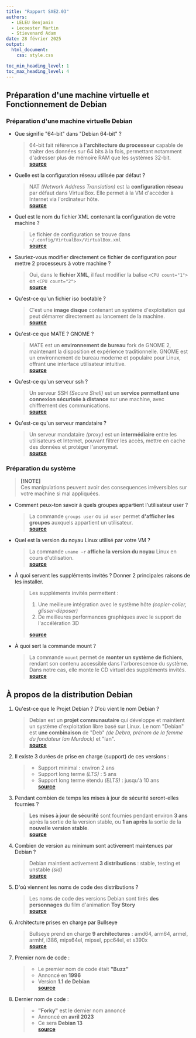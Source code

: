 ```yaml
---
title: "Rapport SAE2.03"
authors:
  - LELEU Benjamin
  - Lecoester Martin
  - Stievenard Adam
date: 28 février 2025
output:
  html_document:
    css: style.css

toc_min_heading_level: 1
toc_max_heading_level: 4
---
```


## Préparation d'une machine virtuelle et Fonctionnement de Debian

### Préparation d'une machine virtuelle Debian

- Que signifie "64-bit" dans "Debian 64-bit" ?

  > 64-bit fait référence à **l'architecture du processeur** capable de traiter des données sur 64 bits à la fois, permettant notamment d'adresser plus de mémoire RAM que les systèmes 32-bit.  
  > [**source**](https://www.debian.org/releases/stable/amd64/ch02s01.fr.html)

- Quelle est la configuration réseau utilisée par défaut ?

  > NAT _(Network Address Translation)_ est la **configuration réseau** par défaut dans VirtualBox. Elle permet à la VM d'accéder à Internet via l'ordinateur hôte.  
  > [**source**](https://www.virtualbox.org/manual/ch06.html#network_nat)

- Quel est le nom du fichier XML contenant la configuration de votre machine ?

  > Le fichier de configuration se trouve dans `~/.config/VirtualBox/VirtualBox.xml`  
  > [**source**](https://docs.oracle.com/en/virtualization/virtualbox/6.0/user/vboxconfigdata.html)

- Sauriez-vous modifier directement ce fichier de configuration pour mettre 2 processeurs à votre machine ?

  > Oui, dans le **fichier XML**, il faut modifier la balise `<CPU count="1">` en `<CPU count="2">`  
  > [**source**](https://docs.oracle.com/en/virtualization/virtualbox/6.0/user/vboxmanage-modifyvm.html)

- Qu'est-ce qu'un fichier iso bootable ?

  > C'est une **image disque** contenant un système d'exploitation qui peut démarrer directement au lancement de la machine.  
  > [**source**](https://www.debian.org/CD/faq/#what-is)

- Qu'est-ce que MATE ? GNOME ?

  > MATE est un **environnement de bureau** fork de GNOME 2, maintenant la disposition et expérience traditionnelle. GNOME est un environnement de bureau moderne et populaire pour Linux, offrant une interface utilisateur intuitive.  
  > [**source**](https://mate-desktop.org/)

- Qu'est-ce qu'un serveur ssh ?

  > Un serveur SSH _(Secure Shell)_ est un **service permettant une connexion sécurisée à distance** sur une machine, avec chiffrement des communications.  
  > [**source**](https://www.ssh.com/academy/ssh/protocol)

- Qu'est-ce qu'un serveur mandataire ?

  > Un serveur mandataire _(proxy)_ est un **intermédiaire** entre les utilisateurs et Internet, pouvant filtrer les accès, mettre en cache des données et protéger l'anonymat.  
  > [**source**](https://www.rfc-editor.org/rfc/rfc2616#section-1.3)  

### Préparation du système

> **[!NOTE]**  
> Ces manipulations peuvent avoir des consequences irréversibles sur votre machine si mal appliquées.

- Comment peux-ton savoir à quels groupes appartient l'utilisateur user ?

  > La commande `groups user` ou `id user` permet **d'afficher les groupes** auxquels appartient un utilisateur.  
  > [**source**](https://manpages.debian.org/bullseye/coreutils/groups.1.en.html)

- Quel est la version du noyau Linux utilisé par votre VM ?

  > La commande `uname -r` **affiche la version du noyau** Linux en cours d'utilisation.  
  > [**source**](https://manpages.debian.org/bullseye/procps/uname.1.en.html)

- À quoi servent les suppléments invités ? Donner 2 principales raisons de les installer.

  > Les suppléments invités permettent :
  >
  > 1. Une meilleure intégration avec le système hôte _(copier-coller, glisser-déposer)_
  > 2. De meilleures performances graphiques avec le support de l'accélération 3D
  >
  > [**source**](https://www.virtualbox.org/manual/ch04.html#additions-windows)

- À quoi sert la commande mount ?

  > La commande `mount` permet de **monter un système de fichiers**, rendant son contenu accessible dans l'arborescence du système. Dans notre cas, elle monte le CD virtuel des suppléments invités.  
  > [**source**](https://manpages.debian.org/bullseye/mount/mount.8.en.html)

## À propos de la distribution Debian

1. Qu'est-ce que le Projet Debian ? D'où vient le nom Debian ?

   > Debian est un **projet communautaire** qui développe et maintient un système d'exploitation libre basé sur Linux. Le nom "Debian" est **une combinaison** de "Deb" _(de Debra, prénom de la femme du fondateur Ian Murdock)_ et "Ian".  
   > [**source**](https://www.debian.org/doc/manuals/project-history/ch-intro.en.html)

2. Il existe 3 durées de prise en charge (support) de ces versions :

   > - Support minimal : environ 2 ans
   > - Support long terme _(LTS)_ : 5 ans
   > - Support long terme étendu _(ELTS)_ : jusqu'à 10 ans  
   > [**source**](https://wiki.debian.org/LTS)

3. Pendant combien de temps les mises à jour de sécurité seront-elles fournies ?

   > **Les mises à jour de sécurité** sont fournies pendant environ **3 ans** après la sortie de la version stable, ou **1 an après** la sortie de la **nouvelle version stable**.  
   > [**source**](https://www.debian.org/security/faq#lifespan)

4. Combien de version au minimum sont activement maintenues par Debian ?

   > Debian maintient activement **3 distributions** : stable, testing et unstable _(sid)_  
   > [**source**](https://www.debian.org/releases/)

5. D'où viennent les noms de code des distributions ?

   > Les noms de code des versions Debian sont tirés **des personnages** du film d'animation **Toy Story**  
   > [**source**](https://wiki.debian.org/DebianReleases#Code_Names)

6. Architecture prises en charge par Bullseye

   > Bullseye prend en charge **9 architectures** : amd64, arm64, armel, armhf, i386, mips64el, mipsel, ppc64el, et s390x  
   > [**source**](https://www.debian.org/releases/bullseye/releasenotes)

7. Premier nom de code :

   > - Le premier nom de code était **"Buzz"**
   > - Annoncé en **1996**
   > - Version **1.1 de Debian**  
   >   [**source**](https://www.debian.org/doc/manuals/project-history/releases.en.html)

8. Dernier nom de code :

   > - **"Forky"** est le dernier nom annoncé
   > - Annoncé en **avril 2023**
   > - Ce sera **Debian 13**  
   >   [**source**](https://lists.debian.org/debian-devel-announce/2023/04/msg00000.html)
